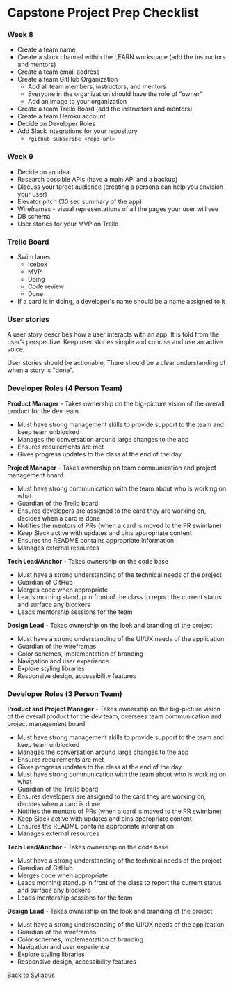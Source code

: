 # Capstone Project Prep Checklist

### Week 8
- Create a team name
- Create a slack channel within the LEARN workspace (add the instructors and mentors)
- Create a team email address
- Create a team GitHub Organization
  - Add all team members, instructors, and mentors
  - Everyone in the organization should have the role of "owner"
  - Add an image to your organization
- Create a team Trello Board (add the instructors and mentors)
- Create a team Heroku account
- Decide on Developer Roles
- Add Slack integrations for your repository
  - `/github subscribe <repo-url>`

### Week 9
- Decide on an idea
- Research possible APIs (have a main API and a backup)
- Discuss your target audience (creating a persona can help you envision your user)
- Elevator pitch (30 sec summary of the app)
- Wireframes - visual representations of all the pages your user will see
- DB schema
- User stories for your MVP on Trello

### Trello Board
- Swim lanes
  - Icebox
  - MVP
  - Doing
  - Code review
  - Done
- If a card is in doing, a developer's name should be a name assigned to it

### User stories
A user story describes how a user interacts with an app. It is told from the user’s perspective. Keep user stories simple and concise and use an active voice.

User stories should be actionable. There should be a clear understanding of when a story is "done".

### Developer Roles (4 Person Team)
**Product Manager** - Takes ownership on the big-picture vision of the overall product for the dev team
- Must have strong management skills to provide support to the team and keep team unblocked
- Manages the conversation around large changes to the app
- Ensures requirements are met
- Gives progress updates to the class at the end of the day

**Project Manager** - Takes ownership on team communication and project management board
- Must have strong communication with the team about who is working on what
- Guardian of the Trello board
- Ensures developers are assigned to the card they are working on, decides when a card is done
- Notifies the mentors of PRs (when a card is moved to the PR swimlane)
- Keep Slack active with updates and pins appropriate content
- Ensures the README contains appropriate information
- Manages external resources

**Tech Lead/Anchor** - Takes ownership on the code base
- Must have a strong understanding of the technical needs of the project
- Guardian of GitHub
- Merges code when appropriate
- Leads morning standup in front of the class to report the current status and surface any blockers
- Leads mentorship sessions for the team

**Design Lead** - Takes ownership on the look and branding of the project
- Must have a strong understanding of the UI/UX needs of the application
- Guardian of the wireframes
- Color schemes, implementation of branding
- Navigation and user experience
- Explore styling libraries
- Responsive design, accessibility features

### Developer Roles (3 Person Team)
**Product and Project Manager** - Takes ownership on the big-picture vision of the overall product for the dev team, oversees team communication and project management board
- Must have strong management skills to provide support to the team and keep team unblocked
- Manages the conversation around large changes to the app
- Ensures requirements are met
- Gives progress updates to the class at the end of the day
- Must have strong communication with the team about who is working on what
- Guardian of the Trello board
- Ensures developers are assigned to the card they are working on, decides when a card is done
- Notifies the mentors of PRs (when a card is moved to the PR swimlane)
- Keep Slack active with updates and pins appropriate content
- Ensures the README contains appropriate information
- Manages external resources

**Tech Lead/Anchor** - Takes ownership on the code base
- Must have a strong understanding of the technical needs of the project
- Guardian of GitHub
- Merges code when appropriate
- Leads morning standup in front of the class to report the current status and surface any blockers
- Leads mentorship sessions for the team

**Design Lead** - Takes ownership on the look and branding of the project
- Must have a strong understanding of the UI/UX needs of the application
- Guardian of the wireframes
- Color schemes, implementation of branding
- Navigation and user experience
- Explore styling libraries
- Responsive design, accessibility features


[ Back to Syllabus ](../README.md#unit-ten-capstone-project-mvp)
